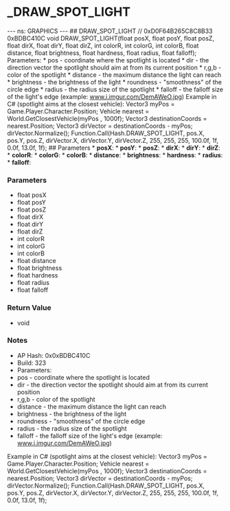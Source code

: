 # _DRAW_SPOT_LIGHT

--- ns: GRAPHICS --- ## DRAW_SPOT_LIGHT  // 0xD0F64B265C8C8B33 0xBDBC410C void DRAW_SPOT_LIGHT(float posX, float posY, float posZ, float dirX, float dirY, float dirZ, int colorR, int colorG, int colorB, float distance, float brightness, float hardness, float radius, float falloff);  Parameters: * pos - coordinate where the spotlight is located * dir - the direction vector the spotlight should aim at from its current position * r,g,b - color of the spotlight * distance - the maximum distance the light can reach * brightness - the brightness of the light * roundness - "smoothness" of the circle edge * radius - the radius size of the spotlight * falloff - the falloff size of the light's edge (example: www.i.imgur.com/DemAWeO.jpg) Example in C# (spotlight aims at the closest vehicle): Vector3 myPos = Game.Player.Character.Position; Vehicle nearest = World.GetClosestVehicle(myPos , 1000f); Vector3 destinationCoords = nearest.Position; Vector3 dirVector = destinationCoords - myPos; dirVector.Normalize(); Function.Call(Hash.DRAW_SPOT_LIGHT, pos.X, pos.Y, pos.Z, dirVector.X, dirVector.Y, dirVector.Z, 255, 255, 255, 100.0f, 1f, 0.0f, 13.0f, 1f);  ## Parameters * **posX**: * **posY**: * **posZ**: * **dirX**: * **dirY**: * **dirZ**: * **colorR**: * **colorG**: * **colorB**: * **distance**: * **brightness**: * **hardness**: * **radius**: * **falloff**:

### Parameters
* float posX
* float posY
* float posZ
* float dirX
* float dirY
* float dirZ
* int colorR
* int colorG
* int colorB
* float distance
* float brightness
* float hardness
* float radius
* float falloff

### Return Value
* void

### Notes
* AP Hash: 0x0xBDBC410C
* Build: 323
* Parameters:
* pos - coordinate where the spotlight is located
* dir - the direction vector the spotlight should aim at from its current position
* r,g,b - color of the spotlight
* distance - the maximum distance the light can reach
* brightness - the brightness of the light
* roundness - "smoothness" of the circle edge
* radius - the radius size of the spotlight
* falloff - the falloff size of the light's edge (example: www.i.imgur.com/DemAWeO.jpg)

Example in C# (spotlight aims at the closest vehicle):
Vector3 myPos = Game.Player.Character.Position;
Vehicle nearest = World.GetClosestVehicle(myPos , 1000f);
Vector3 destinationCoords = nearest.Position;
Vector3 dirVector = destinationCoords - myPos;
dirVector.Normalize();
Function.Call(Hash.DRAW_SPOT_LIGHT, pos.X, pos.Y, pos.Z, dirVector.X, dirVector.Y, dirVector.Z, 255, 255, 255, 100.0f, 1f, 0.0f, 13.0f, 1f);

